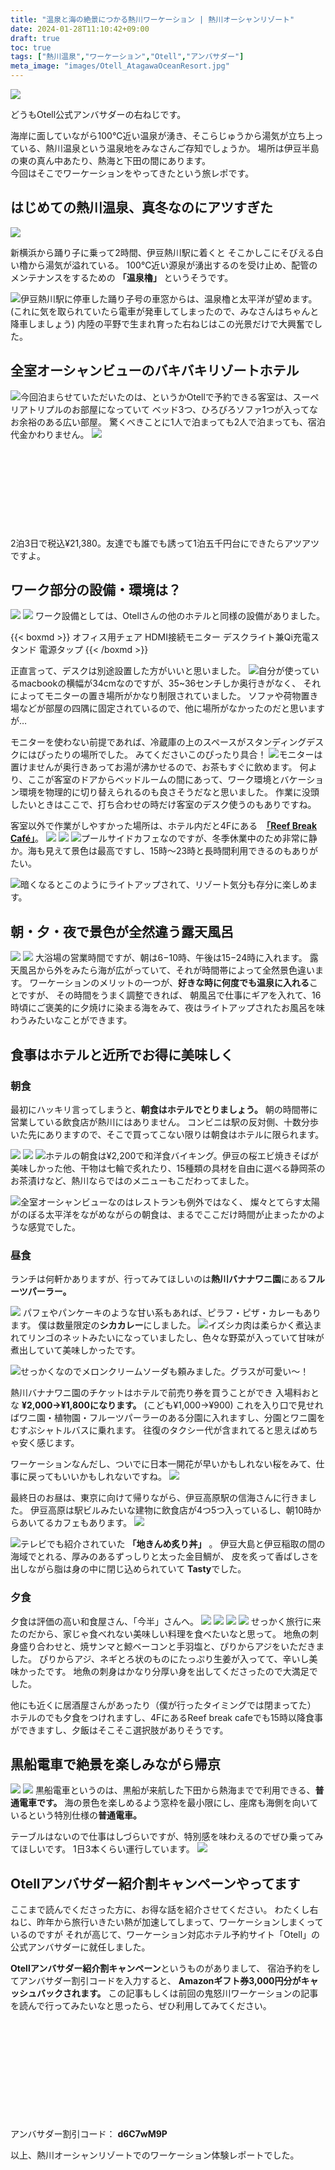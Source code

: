 ```yaml
---
title: "温泉と海の絶景につかる熱川ワーケーション | 熱川オーシャンリゾート"
date: 2024-01-28T11:10:42+09:00
draft: true
toc: true
tags: ["熱川温泉","ワーケーション","Otell","アンバサダー"]
meta_image: "images/Otell_AtagawaOceanResort.jpg"
---
```

![](https://pbs.twimg.com/media/GE2ybuhboAAxUcL?format=jpg&name=4096x4096)

どうもOtell公式アンバサダーの右ねじです。

海岸に面していながら100℃近い温泉が湧き、そこらじゅうから湯気が立ち上っている、熱川温泉という温泉地をみなさんご存知でしょうか。
場所は伊豆半島の東の真ん中あたり、熱海と下田の間にあります。<br>
今回はそこでワーケーションをやってきたという旅レポです。

<!--more-->

## はじめての熱川温泉、真冬なのにアツすぎた
![](https://pbs.twimg.com/media/GE21PEEbAAAfhzu?format=jpg&name=4096x4096)

新横浜から踊り子に乗って2時間、伊豆熱川駅に着くと
そこかしこにそびえる白い櫓から湯気が溢れている。
100℃近い源泉が湧出するのを受け止め、配管のメンテナンスをするための  **「温泉櫓」** というそうです。

![](https://pbs.twimg.com/media/GE2x-cwaMAA5hmR?format=jpg&name=4096x4096)伊豆熱川駅に停車した踊り子号の車窓からは、温泉櫓と太平洋が望めます。(これに気を取られていたら電車が発車してしまったので、みなさんはちゃんと降車しましょう)
内陸の平野で生まれ育った右ねじはこの光景だけで大興奮でした。

## 全室オーシャンビューのバキバキリゾートホテル
![](https://pbs.twimg.com/media/GE2yeMQbMAAboXN?format=jpg&name=4096x4096)今回泊まらせていただいたのは、というかOtellで予約できる客室は、スーペリアトリプルのお部屋になっていて
ベッド3つ、ひろびろソファ1つが入ってなお余裕のある広い部屋。
驚くべきことに1人で泊まっても2人で泊まっても、宿泊代金かわりません。
![](https://pbs.twimg.com/media/GE2yPBJagAA0rqp?format=jpg&name=4096x4096)

<div class="iframely-embed"><div class="iframely-responsive" style="height: 140px; padding-bottom: 0;"><a href="https://otell.jp/atagawa_oceanresort/" data-iframely-url="//iframely.net/9XZvNFS?card=small"></a></div></div><script async src="//iframely.net/embed.js"></script>
2泊3日で税込¥21,380。友達でも誰でも誘って1泊五千円台にできたらアツアツですよ。

## ワーク部分の設備・環境は？
![](https://pbs.twimg.com/media/GE2yUU-bgAAELLp?format=jpg&name=4096x4096)
![](https://pbs.twimg.com/media/GE2yZb8a4AAgN7O?format=jpg&name=4096x4096)
ワーク設備としては、Otellさんの他のホテルと同様の設備がありました。

{{< boxmd >}}
オフィス用チェア
HDMI接続モニター
デスクライト兼Qi充電スタンド
電源タップ
{{< /boxmd >}}

正直言って、デスクは別途設置した方がいいと思いました。
![](https://pbs.twimg.com/media/GE216m1bwAAYLZV?format=jpg&name=4096x4096)自分が使っているmacbookの横幅が34cmなのですが、35~36センチしか奥行きがなく、
それによってモニターの置き場所がかなり制限されていました。
ソファや荷物置き場などが部屋の四隅に固定されているので、他に場所がなかったのだと思いますが…

モニターを使わない前提であれば、冷蔵庫の上のスペースがスタンディングデスクにはぴったりの場所でした。
みてくださいこのぴったり具合！
![](https://pbs.twimg.com/media/GE2y4FibYAA7Dyi?format=jpg&name=4096x4096)モニターは置けませんが奥行きあってお湯が沸かせるので、お茶もすぐに飲めます。
何より、ここが客室のドアからベッドルームの間にあって、ワーク環境とバケーション環境を物理的に切り替えられるのも良さそうだなと思いました。
作業に没頭したいときはここで、打ち合わせの時だけ客室のデスク使うのもありですね。

客室以外で作業がしやすかった場所は、ホテル内だと4Fにある　[**「Reef Break Café」**](https://atagawa-ocean-resort.com/poolcafe/)。
![](https://pbs.twimg.com/media/GE2zrZLaoAAIhHX?format=jpg&name=4096x4096)
![](https://pbs.twimg.com/media/GE2ztbnasAAOyi5?format=jpg&name=4096x4096)
![](https://pbs.twimg.com/media/GE21ZSMbEAEE99e?format=jpg&name=4096x4096)プールサイドカフェなのですが、冬季休業中のため非常に静か。海も見えて景色は最高ですし、15時〜23時と長時間利用できるのもありがたい。

![](https://pbs.twimg.com/media/GE2zpyzaEAE9cED?format=jpg&name=4096x4096)暗くなるとこのようにライトアップされて、リゾート気分も存分に楽しめます。

## 朝・夕・夜で景色が全然違う露天風呂
![](images/Onsen_Female_OpenAirBath.jpg)
![](images/Onsen_Male_OpenAirBath.jpg)
大浴場の営業時間ですが、朝は6−10時、午後は15−24時に入れます。
露天風呂から外をみたら海が広がっていて、それが時間帯によって全然景色違います。
ワーケーションのメリットの一つが、**好きな時に何度でも温泉に入れる**ことですが、
その時間をうまく調整できれば、
朝風呂で仕事にギアを入れて、16時頃にご褒美的に夕焼けに染まる海をみて、夜はライトアップされたお風呂を味わうみたいなことができます。

## 食事はホテルと近所でお得に美味しく

### 朝食
最初にハッキリ言ってしまうと、**朝食はホテルでとりましょう。**
朝の時間帯に営業している飲食店が熱川にはありません。
コンビニは駅の反対側、十数分歩いた先にありますので、そこで買ってこない限りは朝食はホテルに限られます。

![](https://pbs.twimg.com/media/GE21ym9asAAAB4R?format=jpg&name=4096x4096)
![](https://pbs.twimg.com/media/GE212VZaoAA1EQQ?format=jpg&name=4096x4096)
![](https://pbs.twimg.com/media/GE2z9t7acAAmDXz?format=jpg&name=4096x4096)ホテルの朝食は¥2,200で和洋食バイキング。伊豆の桜エビ焼きそばが美味しかった他、干物は七輪で炙れたり、15種類の具材を自由に選べる静岡茶のお茶漬けなど、熱川ならではのメニューもこだわってました。

![](https://pbs.twimg.com/media/GE2z50MbsAA2auG?format=jpg&name=4096x4096)全室オーシャンビューなのはレストランも例外ではなく、
燦々とてらす太陽がのぼる太平洋をながめながらの朝食は、まるでここだけ時間が止まったかのような感覚でした。

### 昼食
ランチは何軒かありますが、行ってみてほしいのは**熱川バナナワニ園**にある**フルーツパーラー。**

![](https://pbs.twimg.com/media/GE21GXzasAAVhm1?format=jpg&name=4096x4096)
パフェやパンケーキのような甘い系もあれば、ピラフ・ピザ・カレーもあります。
僕は数量限定の**シカカレー**にしました。
![](https://pbs.twimg.com/media/GE21D5zbgAAAUK-?format=jpg&name=4096x4096)イズシカ肉は柔らかく煮込まれてリンゴのネットみたいになっていましたし、色々な野菜が入っていて甘味が煮出していて美味しかったです。

![](https://pbs.twimg.com/media/GE21IcBbQAAYsDS?format=jpg&name=4096x4096)せっかくなのでメロンクリームソーダも頼みました。グラスが可愛い〜！

熱川バナナワニ園のチケットはホテルで前売り券を買うことができ
入場料おとな **¥2,000→¥1,800になります。**
(こども¥1,000→¥900)
これを入り口で見せればワニ園・植物園・フルーツパーラーのある分園に入れますし、分園とワニ園をむすぶシャトルバスに乗れます。
往復のタクシー代が含まれてると思えばめちゃ安く感じます。

ワーケーションなんだし、ついでに日本一開花が早いかもしれない桜をみて、仕事に戻ってもいいかもしれないですね。
![](https://pbs.twimg.com/media/GE206WHbQAA6jtk?format=jpg&name=4096x4096)

最終日のお昼は、東京に向けて帰りながら、伊豆高原駅の信海さんに行きました。
伊豆高原は駅ビルみたいな建物に飲食店が4つ5つ入っているし、朝10時からあいてるカフェもあります。
![](https://pbs.twimg.com/media/GE22q1abQAATFe5?format=jpg&name=4096x4096)

![](https://pbs.twimg.com/media/GE22ssibkAA7M7T?format=jpg&name=4096x4096)テレビでも紹介されていた **「地きんめ炙り丼」** 。
伊豆大島と伊豆稲取の間の海域でとれる、厚みのあるずっしりと太った金目鯛が、
皮を炙って香ばしさを出しながら脂は身の中に閉じ込められていて
**Tasty**でした。

### 夕食
夕食は評価の高い和食屋さん、「今半」さんへ。
![](https://pbs.twimg.com/media/GE2y9FkawAAuunP?format=jpg&name=4096x4096)
![](https://pbs.twimg.com/media/GE2y_X2bEAAZb64?format=jpg&name=4096x4096)
![](https://pbs.twimg.com/media/GE2y6pyaoAA0A0C?format=jpg&name=4096x4096)
![](https://pbs.twimg.com/media/GE2zCgJaoAAKPL6?format=jpg&name=4096x4096)
せっかく旅行に来たのだから、家じゃ食べれない美味しい料理を食べたいなと思って。
地魚の刺身盛り合わせと、焼サンマと鯨ベーコンと手羽塩と、ぴりからアジをいただきました。
ぴりからアジ、ネギとろ状のものにたっぷり生姜が入ってて、辛いし美味かったです。
地魚の刺身はかなり分厚い身を出してくださったので大満足でした。

他にも近くに居酒屋さんがあったり（僕が行ったタイミングでは閉まってた）
ホテルのでも夕食をつけれますし、4FにあるReef break cafeでも15時以降食事ができますし、夕飯はそこそこ選択肢がありそうです。

## 黒船電車で絶景を楽しみながら帰京
![](https://pbs.twimg.com/media/GE22yqTa8AAWzyN?format=jpg&name=4096x4096)
![](https://pbs.twimg.com/media/GE220osacAA_NMW?format=jpg&name=4096x4096)
黒船電車というのは、黒船が来航した下田から熱海までで利用できる、**普通電車です。**
海の景色を楽しめるよう窓枠を最小限にし、座席も海側を向いているという特別仕様の**普通電車。**

テーブルはないので仕事はしづらいですが、特別感を味わえるのでぜひ乗ってみてほしいです。
1日3本くらい運行しています。
![](https://pbs.twimg.com/media/GE222dqaIAA7v4V?format=jpg&name=4096x4096)


## Otellアンバサダー紹介割キャンペーンやってます
ここまで読んでくださった方に、お得な話を紹介させてください。
わたくし右ねじ、昨年から旅行いきたい熱が加速してしまって、ワーケーションしまくっているのですが
それが高じて、ワーケーション対応ホテル予約サイト「Otell」の公式アンバサダーに就任しました。

**Otellアンバサダー紹介割キャンペーン**というものがありまして、
宿泊予約をしてアンバサダー割引コードを入力すると、
**Amazonギフト券3,000円分がキャッシュバックされます。**
この記事もしくは前回の鬼怒川ワーケーションの記事を読んで行ってみたいなと思ったら、ぜひ利用してみてください。
<div class="iframely-embed"><div class="iframely-responsive" style="height: 140px; padding-bottom: 0;"><a href="https://otell.jp/ambassador/" data-iframely-url="//iframely.net/3odixU1?card=small"></a></div></div><script async src="//iframely.net/embed.js"></script>
<br>

アンバサダー割引コード： **d6C7wM9P**

以上、熱川オーシャンリゾートでのワーケーション体験レポートでした。